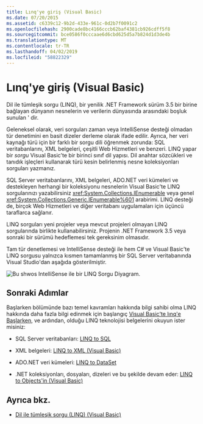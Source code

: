 ```yaml
---
title: Lınq'ye giriş (Visual Basic)
ms.date: 07/20/2015
ms.assetid: c6339c12-9b2d-433e-961c-0d2b7f0091c2
ms.openlocfilehash: 2900cade8bc4166cccb62baf4381cb926cdff5f8
ms.sourcegitcommit: bce0586f0cccaae6d6cbd625d5a7b824d1d3de4b
ms.translationtype: MT
ms.contentlocale: tr-TR
ms.lasthandoff: 04/02/2019
ms.locfileid: "58822329"
---
```

# <a name="introduction-to-linq-visual-basic"></a>Lınq'ye giriş (Visual Basic)
Dil ile tümleşik sorgu (LINQ), bir yenilik .NET Framework sürüm 3.5 bir birine bağlayan dünyanın nesnelerin ve verilerin dünyasında arasındaki boşluk sunulan ' dir.  
  
 Geleneksel olarak, veri sorguları zaman veya IntelliSense desteği olmadan tür denetimini en basit dizeler derleme olarak ifade edilir. Ayrıca, her veri kaynağı türü için bir farklı bir sorgu dili öğrenmek zorunda: SQL veritabanlarını, XML belgeleri, çeşitli Web Hizmetleri ve benzeri. LINQ yapar bir *sorgu* Visual Basic'te bir birinci sınıf dil yapısı. Dil anahtar sözcükleri ve tanıdık işleçleri kullanarak türü kesin belirlenmiş nesne koleksiyonları sorguları yazmanız.  
  
 SQL Server veritabanlarını, XML belgeleri, ADO.NET veri kümeleri ve destekleyen herhangi bir koleksiyonu nesnelerin Visual Basic'te LINQ sorgularınızı yazabilirsiniz <xref:System.Collections.IEnumerable> veya genel <xref:System.Collections.Generic.IEnumerable%601> arabirimi. LINQ desteği de, birçok Web Hizmetleri ve diğer veritabanı uygulamaları için üçüncü taraflarca sağlanır.  
  
 LINQ sorguları yeni projeler veya mevcut projeleri olmayan LINQ sorgularında birlikte kullanabilirsiniz. Projenin .NET Framework 3.5 veya sonraki bir sürümü hedeflemesi tek gereksinim olmasıdır.  
  
 Tam tür denetlemesi ve IntelliSense desteği ile hem C# ve Visual Basic'te LINQ sorgusu yalnızca kısmen tamamlanmış bir SQL Server veritabanında Visual Studio'dan aşağıda gösterilmiştir.  
  
 ![Bu shwos IntelliSense ile bir LINQ Sorgu Diyagram.](./media/introduction-to-linq/linq-query-intellisense.png)  
  
## <a name="next-steps"></a>Sonraki Adımlar  
 Başlarken bölümünde bazı temel kavramları hakkında bilgi sahibi olma LINQ hakkında daha fazla bilgi edinmek için başlangıç [Visual Basic'te lınq'e Başlarken](../../../../visual-basic/programming-guide/concepts/linq/getting-started-with-linq.md), ve ardından, olduğu LINQ teknolojisi belgelerini okuyun ister misiniz:  
  
-   SQL Server veritabanları: [LINQ to SQL](../../../../framework/data/adonet/sql/linq/index.md)  
  
-   XML belgeleri: [LINQ to XML (Visual Basic)](../../../../visual-basic/programming-guide/concepts/linq/linq-to-xml.md)  
  
-   ADO.NET veri kümeleri: [LINQ to DataSet](../../../../framework/data/adonet/linq-to-dataset.md)  
  
-   .NET koleksiyonları, dosyaları, dizeleri ve bu şekilde devam eder: [LINQ to Objects'in (Visual Basic)](../../../../visual-basic/programming-guide/concepts/linq/linq-to-objects.md)  
  
## <a name="see-also"></a>Ayrıca bkz.

- [Dil ile tümleşik sorgu (LINQ) (Visual Basic)](../../../../visual-basic/programming-guide/concepts/linq/index.md)
